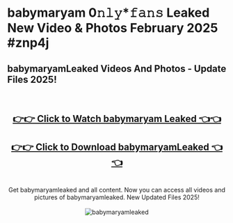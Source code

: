 # babymaryam 0𝚗𝚕𝚢*𝚏𝚊𝚗𝚜 Leaked New Video & Photos February 2025 #znp4j

<h2>babymaryamLeaked Videos And Photos - Update Files 2025!</h2>
<br>
<div align="center">
<h2><a href="https://mediaupload.pro?title=babymaryam&ref=11F" rel="nofollow">👉👉 Click to Watch babymaryam Leaked 👈👈</a></h2>
<h2><a href="https://mediaupload.pro?title=babymaryam&ref=11F" rel="nofollow">👉👉 Click to Download babymaryamLeaked 👈👈</a></h2>
<br>
Get babymaryamleaked and all content. Now you can access all videos and pictures of babymaryamleaked. New Updated Files 2025!
<br>
<br>
<a href="https://mediaupload.pro?title=babymaryam&ref=11F" rel="nofollow" data-target="animated-image.originalLink"><img src="https://i.ibb.co/Gkj2r4b/banner.png" alt="babymaryamleaked" style="max-width: 100%; display: inline-block;" data-target="animated-image.originalImage"></a>
</div>
<br>

